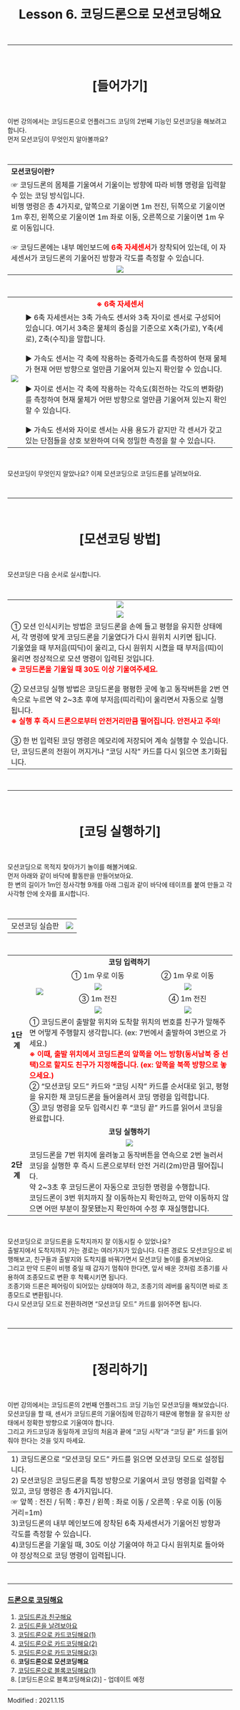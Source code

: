 <br>

<div align="center">
    <h1>Lesson 6. 코딩드론으로 모션코딩해요</h1>
</div>

<br>

---

<br>


<div align="center">
    <h1>[들어가기]</h1>
</div>

<br>

이번 강의에서는 코딩드론으로 언플러그드 코딩의 2번째 기능인 모션코딩을 해보려고 합니다. <br>
먼저 모션코딩이 무엇인지 알아볼까요?



<br>


<div align="center">
    <table>
        <tr>
            <td>
                <div align="left"><b>모션코딩이란?</b></div>
            </td>
        </tr>
        <tr>
            <td>
                <div align="left">☞	코딩드론의 몸체를 기울여서 기울이는 방향에 따라 비행 명령을 입력할 수 있는 코딩 방식입니다. <br>비행 명령은 총 4가지로, 앞쪽으로 기울이면 1m 전진, 뒤쪽으로 기울이면 1m 후진, 왼쪽으로 기울이면 1m 좌로 이동, 오른쪽으로 기울이면 1m 우로 이동입니다. <br><br>
                ☞ 코딩드론에는 내부 메인보드에 <font color="red"><b>6축 자세센서</b></font>가 장착되어 있는데, 이 자세센서가 코딩드론의 기울어진 방향과 각도를 측정할 수 있습니다.
                </div>
            </td>
        </tr>
        <tr>
            <td>
                <div align="center">
                    <img src="images/image1.png">
                </div>
            </td>
        </tr>
    </table>
</div>

<br>

<div align="center">
    <table>
        <tr>
            <td colspan="2">
                <div align="center"><font color="red"><b>※ 6축 자세센서</b></font></div>
            </td>
        </tr>
        <tr>
            <td>
                <div align="center"><img src="images/image2.png">
                </div>
            </td>
            <td>
                <div align="left">
                ▶ 6축 자세센서는 3축 가속도 센서와 3축 자이로 센서로 구성되어 있습니다. 여기서 3축은 물체의 중심을 기준으로 X축(가로), Y축(세로), Z축(수직)을 말합니다.<br><br>
                ▶	가속도 센서는 각 축에 작용하는 중력가속도를 측정하여 현재 물체가 현재 어떤 방향으로 얼만큼 기울어져 있는지 확인할 수 있습니다.<br><Br>
                ▶	자이로 센서는 각 축에 작용하는 각속도(회전하는 각도의 변화량)를 측정하여 현재 물체가 어떤 방향으로 얼만큼 기울어져 있는지 확인할 수 있습니다.<br><br>
                ▶	가속도 센서와 자이로 센서는 사용 용도가 같지만 각 센서가 갖고 있는 단점들을 상호 보완하여 더욱 정밀한 측정을 할 수 있습니다.
                </div>
            </td>
        </tr>
    </table>
</div>

<br>

모션코딩이 무엇인지 알았나요? 이제 모션코딩으로 코딩드론를 날려보아요.

<Br>

---

<br>


<div align="center">
    <h1>[모션코딩 방법]</h1>
</div>

<br>

모션코딩은 다음 순서로 실시합니다.

<br>

<div align="center">
    <table>
        <tr>
            <td>
                <div align="center"><img src="images/image3.png"></div>
            </td>
        </tr>
        <tr>
            <td>
                <div align="center"><img src="images/image4.png"></div>
            </td>
        </tr>
        <tr>
            <td>
                <div align="left">① 모션 인식시키는 방법은 코딩드론을 손에 들고 평형을 유지한 상태에서, 각 명령에 맞게 코딩드론을 기울였다가 다시 원위치 시키면 됩니다.<br>
                기울였을 때 부저음(띠딕)이 울리고, 다시 원위치 시켰을 때 부저음(띠)이 울리면 정상적으로 모션 명령이 입력된 것입니다.<br>
                <font color="red"><b>※ 코딩드론을 기울일 때 30도 이상 기울여주세요.</b></font>
                <br><Br>
                ② 모션코딩 실행 방법은 코딩드론을 평평한 곳에 놓고 동작버튼을 2번 연속으로 누르면 약 2~3초 후에 부저음(띠리릭)이 울리면서 자동으로 실행됩니다.<br>
                <font color="red"><b>※ 실행 후 즉시 드론으로부터 안전거리만큼 떨어집니다. 안전사고 주의!</b></font><br><br>
                ③ 한 번 입력된 코딩 명령은 메모리에 저장되어 계속 실행할 수 있습니다. 단, 코딩드론의 전원이 꺼지거나 “코딩 시작” 카드를 다시 읽으면 초기화됩니다.<Br>
                </div>
            </td>
        </tr>
    </table>
</div>

<br>

---

<br>

<div align="center">
    <h1>[코딩 실행하기]</h1>
</div>

<br>

모션코딩으로 목적지 찾아가기 놀이를 해볼거예요. <br>
먼저 아래와 같이 바닥에 활동판을 만들어보아요. <br>
한 변의 길이가 1m인 정사각형 9개를 아래 그림과 같이 바닥에 테이프를 붙여 만들고 각 사각형 안에 숫자를 표시합니다.

<br>

<div align="center">
    <table>
        <tr>
            <td>
                <div align="center">모션코딩 실습판</div>
            </td>
            <td>
                <div align="center">
                <img src="images/image5.png">
                </div>
            </td>
        </tr>
    </table>
</div>

<br>

<div align="center">
    <table>
        <tr>
            <td rowspan="6">
                <div align="center"><b>1단계</b>
                </div>
            </td>
            <td colspan="3"> 
                <div align="center"> <b>코딩 입력하기</b></div>
            </td>
        </tr>
        <tr>
            <td rowspan="4">
                <div align="center"><img src="images/image6.png"></div>
            </td>
            <td>
                <div align="center"> ① 1m 우로 이동 </div>
            </td>
            <td>
                <div align="center"> ② 1m 우로 이동 </div>
            </td>
        </tr>
        <tr>
            <td>
                <div align="center"><img src="images/image7.png">
                </div>
            </td>
            <td>
                <div align="center"><img src="images/image7.png">
                </div>
            </td>
        </tr>
        <tr>
            <td>
                <div align="center"> ③ 1m 전진 </div>
            </td>
            <td>
                <div align="center"> ④ 1m 전진 </div>
            </td>
        </tr>
        <tr>
            <td>
                <div align="center"><img src="images/image8.png">
                </div>
            </td>
            <td>
                <div align="center"><img src="images/image8.png">
                </div>
            </td>
        </tr>
        <tr>
            <td colspan="3">
                <div align="left">
                    ① 코딩드론이 출발할 위치와 도착할 위치의 번호를 친구가 말해주면 어떻게 주행할지 생각합니다. (ex: 7번에서 출발하여 3번으로 가세요.)<br>
                    <font color="red"><b>※ 이때, 출발 위치에서 코딩드론의 앞쪽을 어느 방향(동서남북 중 선택)으로 할지도 친구가 지정해줍니다. (ex: 앞쪽을 북쪽 방향으로 놓으세요.)</b></font><br>
                    ② “모션코딩 모드” 카드와 “코딩 시작” 카드를 순서대로 읽고, 평형을 유지한 채 코딩드론을 들어올려서 코딩 명령을 입력합니다.<br>
                    ③ 코딩 명령을 모두 입력시킨 후 “코딩 끝” 카드를 읽어서 코딩을 완료합니다.<br>
                </div>
            </td>
        </tr>
        <tr>
            <td rowspan="3">
                <div align="center"><b>2단계</b>
                </div>
            </td>
            <td colspan="3"> 
                <div align="center"> <b>코딩 실행하기</b></div>
            </td>
        </tr>
        <tr>
            <td colspan="3"> 
                <div align="center"> <img src="images/image9.png"></div>
            </td>
        </tr>
        <tr>
            <td colspan="3">
                <div align="left">
                    코딩드론을 7번 위치에 올려놓고 동작버튼을 연속으로 2번 눌러서 코딩을 실행한 후 즉시 드론으로부터 안전 거리(2m)만큼 떨어집니다.<br>
                    약 2~3초 후 코딩드론이 자동으로 코딩한 명령을 수행합니다. <br>
                    코딩드론이 3번 위치까지 잘 이동하는지 확인하고, 만약 이동하지 않으면 어떤 부분이 잘못됐는지 확인하여 수정 후 재실행합니다.
                </div>
            </td>
        </tr>
   </table>
</div>

<br>

모션코딩으로 코딩드론을 도착지까지 잘 이동시킬 수 있었나요? <br>
출발지에서 도착지까지 가는 경로는 여러가지가 있습니다. 다른 경로도 모션코딩으로 비행해보고, 친구들과 출발지와 도착지를 바꿔가면서 모션코딩 놀이를 즐겨보아요. <br>
그리고 만약 드론이 비행 중일 때 갑자기 멈춰야 한다면, 앞서 배운 것처럼 조종기를 사용하여 조종모드로 변환 후 착륙시키면 됩니다. <br>
조종기와 드론은 페어링이 되어있는 상태여야 하고, 조종기의 레버를 움직이면 바로 조종모드로 변환됩니다. <br>
다시 모션코딩 모드로 전환하려면 “모션코딩 모드” 카드를 읽어주면 됩니다.

<br>

---

<br>

<div align="center">
    <h1>[정리하기]</h1>
</div>

<br>

이번 강의에서는 코딩드론의 2번째 언플러그드 코딩 기능인 모션코딩을 해보았습니다. <Br>
모션코딩을 할 때, 센서가 코딩드론의 기울어짐에 민감하기 때문에 평형을 잘 유지한 상태에서 정확한 방향으로 기울여야 합니다. <br>
그리고 카드코딩과 동일하게 코딩의 처음과 끝에 “코딩 시작”과 “코딩 끝” 카드를 읽어줘야 한다는 것을 잊지 마세요.

<div align="center">
    <table>
        <tr>
            <td>
                <div align="left">
                    1) 코딩드론으로 “모션코딩 모드” 카드를 읽으면 모션코딩 모드로 설정됩니다.<br>
                    2) 모션코딩은 코딩드론을 특정 방향으로 기울여서 코딩 명령을 입력할 수 있고, 코딩 명령은 총 4가지입니다.<br>
                    ☞	앞쪽 : 전진 / 뒤쪽 : 후진 / 왼쪽 : 좌로 이동 / 오른쪽 : 우로 이동 (이동 거리=1m)<Br>
                    3)코딩드론의 내부 메인보드에 장착된 6축 자세센서가 기울어진 방향과 각도를 측정할 수 있습니다.<br>
                    4)코딩드론을 기울일 때, 30도 이상 기울여야 하고 다시 원위치로 돌아와야 정상적으로 코딩 명령이 입력됩니다.<br>
                </div>
            </td>
        </tr>
    </table>
</div>

<br>

---

### [드론으로 코딩해요](../)

 1. [코딩드론과 친구해요](../lesson1)
 2. [코딩드론을 날려보아요](../lesson2)
 3. [코딩드론으로 카드코딩해요(1)](../lesson3)
 4. [코딩드론으로 카드코딩해요(2)](../lesson4)
 5. [코딩드론으로 카드코딩해요(3)](../lesson5)
 6. **코딩드론으로 모션코딩해요**
 7. [코딩드론으로 블록코딩해요(1)](../lesson7)
 8. [코딩드론으로 블록코딩해요(2)] - 업데이트 예정

---

Modified : 2021.1.15